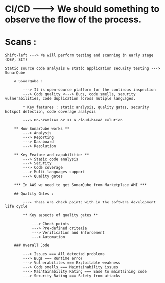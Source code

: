 # CI/CD ---> We should something to observe the flow of the process.

# Scans :
	Shift-left ---> We will perform testing and scanning in early stage (DEV, SIT)
	
	Static source code analysis & static application security testing ---> SonarQube
	
		# SonarQube :
			
			---> It is open-source platform for the continous inspection
			---> Code quality <---> Bugs, code smells, security vulnerabilities, code duplication across mutiple languages.
			
			* Key features : static analysis, quality gates, security hotspot detection, code coverage analysis
			
			---> On-premises or as a cloud-based solution.
			
		** How SonarQube works **
			---> Analysis
			---> Reporting
			---> Dashboard
			---> Resolution
			
		** Key Feature and capabilities **
			---> Static code analysis
			---> Security
			---> Code coverage
			---> Multi-languages support
			---> Quality gates
			
		*** In AWS we need to get SonarQube from Marketplace AMI ***
			
		## Quality Gates :
			
			---> These are check points with in the software development life cycle
			
			** Key aspects of quality gates **
			
				---> Check points
				---> Pre-defined criteria
				---> Verification and Enforcement
				---> Automation
				
		### Overall Code
			
			---> Issues === All detected problems
			---> Bugs === Runtime error
			---> Vulnerabilites === Exploitable weakness
			---> Code smells === Maintainability issues
			---> Maintainability Rating === Ease to maintaining code
			---> Security Rating === Safety from attacks
			
		
			
			
		
		
			
			
			
	
	
	
